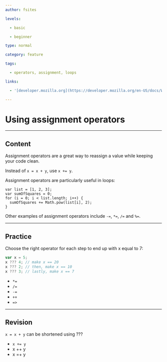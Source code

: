 ```yaml
---
author: fsites

levels:

  - basic

  - beginner

type: normal

category: feature

tags:

  - operators, assignment, loops

links:

  - '[developer.mozilla.org](https://developer.mozilla.org/en-US/docs/Web/JavaScript/Reference/Operators/Assignment_Operators)'

---
```


# Using assignment operators

---
## Content

Assignment operators are a great way to reassign a value while keeping your code clean.

Instead of `x = x + y`, use `x += y`.

Assignment operators are particularly useful in loops:

```
var list = [1, 2, 3];
var sumOfSquares = 0;
for (i = 0; i < list.length; i++) { 
  sumOfSquares += Math.pow(list[i], 2);
}
```

Other examples of assignment operators include `-=`, `*=`, `/=` and `%=`.

---
## Practice

Choose the right operator for each step to end up with x equal to 7:
```javascript
var x = 5;
x ??? 4; // make x == 20
x ??? 2; // then, make x == 10
x ??? 3; // lastly, make x == 7
```

* `*=` 
* `/=` 
* `-=` 
* `++` 
* `=>`

---
## Revision

`x = x + y` can be shortened using ???

* `x += y` 
* x ++ y
* x =+ y

